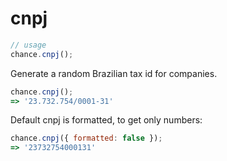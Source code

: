 # cnpj

```js
// usage
chance.cnpj();
```

Generate a random Brazilian tax id for companies.

```js
chance.cnpj();
=> '23.732.754/0001-31'
```

Default cnpj is formatted, to get only numbers:

```js
chance.cnpj({ formatted: false });
=> '23732754000131'
```
